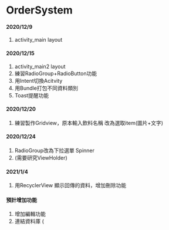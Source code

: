 # OrderSystem

#### 2020/12/9
1. activity_main layout

#### 2020/12/15
1. activity_main2 layout
2. 練習RadioGroup+RadioButton功能
3. 用Intent切換Acitvity
4. 用Bundle打包不同資料類別
5. Toast提醒功能

#### 2020/12/20
1. 練習製作Gridview，原本輸入飲料名稱 改為選取item(圖片+文字)

#### 2020/12/24
1. RadioGroup改為下拉選單 Spinner
2. (需要研究ViewHolder)

#### 2021/1/4
1. 用RecyclerView 顯示回傳的資料，增加刪除功能


#### 預計增加功能
1. 增加編輯功能
2. 連結資料庫 (
